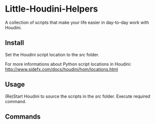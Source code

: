 # Little-Houdini-Helpers

A collection of scripts that make your life easier in day-to-day work with Houdini.

## Install

Set the Houdini script location to the *src* folder.  

For more informations about Python script locations in Houdini:
http://www.sidefx.com/docs/houdini/hom/locations.html

## Usage

(Re)Start Houdini to source the scripts in the *src* folder. Execute required command.

## Commands
